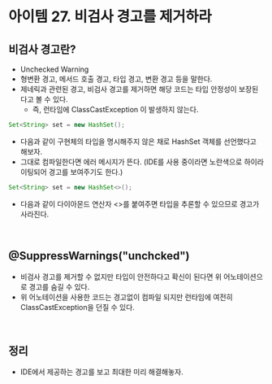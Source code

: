 # 아이템 27. 비검사 경고를 제거하라

## 비검사 경고란?
* Unchecked Warning
* 형변환 경고, 메서드 호출 경고, 타입 경고, 변환 경고 등을 말한다.
* 제네릭과 관련된 경고, 비검사 경고를 제거하면 해당 코드는 타입 안정성이 보장된다고 볼 수 있다.
  * 즉, 런타임에 ClassCastException 이 발생하지 않는다.

```java
Set<String> set = new HashSet();
```
* 다음과 같이 구현체의 타입을 명시해주지 않은 채로 HashSet 객체를 선언했다고 해보자.
* 그대로 컴파일한다면 에러 메시지가 뜬다. (IDE를 사용 중이라면 노란색으로 하이라이팅되어 경고를 보여주기도 한다.)

```java
Set<String> set = new HashSet<>();
```
* 다음과 같이 다이아몬드 연산자 <>를 붙여주면 타입을 추론할 수 있으므로 경고가 사라진다.

<br>

## @SuppressWarnings("unchcked")
* 비검사 경고를 제거할 수 없지만 타입이 안전하다고 확신이 된다면 위 어노테이션으로 경고를 숨길 수 있다.
* 위 어노테이션을 사용한 코드는 경고없이 컴파일 되지만 런타임에 여전히 ClassCastException을 던질 수 있다.

<br>

## 정리
* IDE에서 제공하는 경고를 보고 최대한 미리 해결해놓자.
